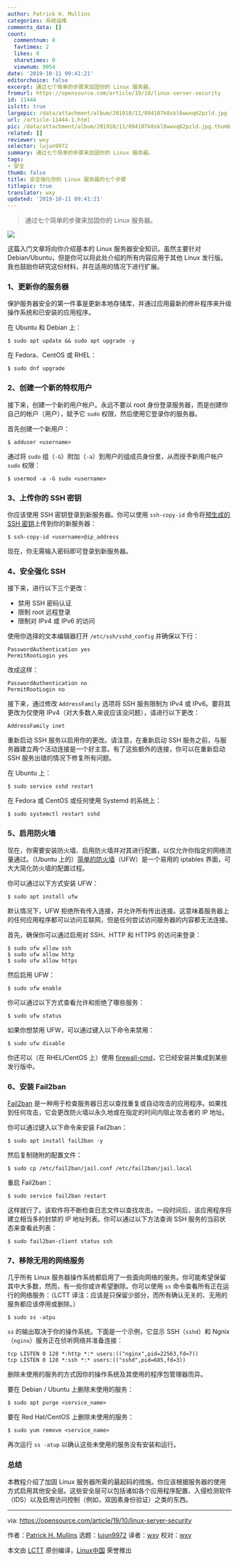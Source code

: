 ```yaml
---
author: Patrick H. Mullins
categories: 系统运维
comments_data: []
count:
  commentnum: 0
  favtimes: 2
  likes: 0
  sharetimes: 0
  viewnum: 9054
date: '2019-10-11 09:41:21'
editorchoice: false
excerpt: 通过七个简单的步骤来加固你的 Linux 服务器。
fromurl: https://opensource.com/article/19/10/linux-server-security
id: 11444
islctt: true
largepic: /data/attachment/album/201910/11/094107k8skl8wwxq62pzld.jpg
url: /article-11444-1.html
pic: /data/attachment/album/201910/11/094107k8skl8wwxq62pzld.jpg.thumb.jpg
related: []
reviewer: wxy
selector: lujun9972
summary: 通过七个简单的步骤来加固你的 Linux 服务器。
tags:
- 安全
thumb: false
title: 安全强化你的 Linux 服务器的七个步骤
titlepic: true
translator: wxy
updated: '2019-10-11 09:41:21'
---
```



> 
> 通过七个简单的步骤来加固你的 Linux 服务器。
> 
> 
> 


![](/data/attachment/album/201910/11/094107k8skl8wwxq62pzld.jpg)


这篇入门文章将向你介绍基本的 Linux 服务器安全知识。虽然主要针对 Debian/Ubuntu，但是你可以将此处介绍的所有内容应用于其他 Linux 发行版。我也鼓励你研究这份材料，并在适用的情况下进行扩展。


### 1、更新你的服务器


保护服务器安全的第一件事是更新本地存储库，并通过应用最新的修补程序来升级操作系统和已安装的应用程序。


在 Ubuntu 和 Debian 上：



```
$ sudo apt update && sudo apt upgrade -y
```

在 Fedora、CentOS 或 RHEL：



```
$ sudo dnf upgrade
```

### 2、创建一个新的特权用户


接下来，创建一个新的用户帐户。永远不要以 root 身份登录服务器，而是创建你自己的帐户（用户），赋予它 `sudo` 权限，然后使用它登录你的服务器。


首先创建一个新用户：



```
$ adduser <username>
```

通过将 `sudo` 组（`-G`）附加（`-a`）到用户的组成员身份里，从而授予新用户帐户 `sudo` 权限：



```
$ usermod -a -G sudo <username>
```

### 3、上传你的 SSH 密钥


你应该使用 SSH 密钥登录到新服务器。你可以使用 `ssh-copy-id` 命令将[预生成的 SSH 密钥](https://opensource.com/article/19/4/ssh-keys-seahorse)上传到你的新服务器：



```
$ ssh-copy-id <username>@ip_address
```

现在，你无需输入密码即可登录到新服务器。


### 4、安全强化 SSH


接下来，进行以下三个更改：


* 禁用 SSH 密码认证
* 限制 root 远程登录
* 限制对 IPv4 或 IPv6 的访问


使用你选择的文本编辑器打开 `/etc/ssh/sshd_config` 并确保以下行：



```
PasswordAuthentication yes
PermitRootLogin yes
```

改成这样：



```
PasswordAuthentication no
PermitRootLogin no
```

接下来，通过修改 `AddressFamily` 选项将 SSH 服务限制为 IPv4 或 IPv6。要将其更改为仅使用 IPv4（对大多数人来说应该没问题），请进行以下更改：



```
AddressFamily inet
```

重新启动 SSH 服务以启用你的更改。请注意，在重新启动 SSH 服务之前，与服务器建立两个活动连接是一个好主意。有了这些额外的连接，你可以在重新启动 SSH 服务出错的情况下修复所有问题。


在 Ubuntu 上：



```
$ sudo service sshd restart
```

在 Fedora 或 CentOS 或任何使用 Systemd 的系统上：



```
$ sudo systemctl restart sshd
```

### 5、启用防火墙


现在，你需要安装防火墙、启用防火墙并对其进行配置，以仅允许你指定的网络流量通过。（Ubuntu 上的）[简单的防火墙](https://launchpad.net/ufw)（UFW）是一个易用的 iptables 界面，可大大简化防火墙的配置过程。


你可以通过以下方式安装 UFW：



```
$ sudo apt install ufw
```

默认情况下，UFW 拒绝所有传入连接，并允许所有传出连接。这意味着服务器上的任何应用程序都可以访问互联网，但是任何尝试访问服务器的内容都无法连接。


首先，确保你可以通过启用对 SSH、HTTP 和 HTTPS 的访问来登录：



```
$ sudo ufw allow ssh
$ sudo ufw allow http
$ sudo ufw allow https
```

然后启用 UFW：



```
$ sudo ufw enable
```

你可以通过以下方式查看允许和拒绝了哪些服务：



```
$ sudo ufw status
```

如果你想禁用 UFW，可以通过键入以下命令来禁用：



```
$ sudo ufw disable
```

你还可以（在 RHEL/CentOS 上）使用 [firewall-cmd](https://www.redhat.com/sysadmin/secure-linux-network-firewall-cmd)，它已经安装并集成到某些发行版中。


### 6、安装 Fail2ban


[Fail2ban](https://www.fail2ban.org/wiki/index.php/Main_Page) 是一种用于检查服务器日志以查找重复或自动攻击的应用程序。如果找到任何攻击，它会更改防火墙以永久地或在指定的时间内阻止攻击者的 IP 地址。


你可以通过键入以下命令来安装 Fail2ban：



```
$ sudo apt install fail2ban -y
```

然后复制随附的配置文件：



```
$ sudo cp /etc/fail2ban/jail.conf /etc/fail2ban/jail.local
```

重启 Fail2ban：



```
$ sudo service fail2ban restart
```

这样就行了。该软件将不断检查日志文件以查找攻击。一段时间后，该应用程序将建立相当多的封禁的 IP 地址列表。你可以通过以下方法查询 SSH 服务的当前状态来查看此列表：



```
$ sudo fail2ban-client status ssh
```

### 7、移除无用的网络服务


几乎所有 Linux 服务器操作系统都启用了一些面向网络的服务。你可能希望保留其中大多数，然而，有一些你或许希望删除。你可以使用 `ss` 命令查看所有正在运行的网络服务：（LCTT 译注：应该是只保留少部分，而所有确认无关的、无用的服务都应该停用或删除。）



```
$ sudo ss -atpu
```

`ss` 的输出取决于你的操作系统。下面是一个示例，它显示 SSH（`sshd`）和 Ngnix（`nginx`）服务正在侦听网络并准备连接：



```
tcp LISTEN 0 128 *:http *:* users:(("nginx",pid=22563,fd=7))
tcp LISTEN 0 128 *:ssh *:* users:(("sshd",pid=685,fd=3))
```

删除未使用的服务的方式因你的操作系统及其使用的程序包管理器而异。


要在 Debian / Ubuntu 上删除未使用的服务：



```
$ sudo apt purge <service_name>
```

要在 Red Hat/CentOS 上删除未使用的服务：



```
$ sudo yum remove <service_name>
```

再次运行 `ss -atup` 以确认这些未使用的服务没有安装和运行。


### 总结


本教程介绍了加固 Linux 服务器所需的最起码的措施。你应该根据服务器的使用方式启用其他安全层。这些安全层可以包括诸如各个应用程序配置、入侵检测软件（IDS）以及启用访问控制（例如，双因素身份验证）之类的东西。




---


via: <https://opensource.com/article/19/10/linux-server-security>


作者：[Patrick H. Mullins](https://opensource.com/users/pmullins) 选题：[lujun9972](https://github.com/lujun9972) 译者：[wxy](https://github.com/wxy) 校对：[wxy](https://github.com/wxy)


本文由 [LCTT](https://github.com/LCTT/TranslateProject) 原创编译，[Linux中国](https://linux.cn/) 荣誉推出
